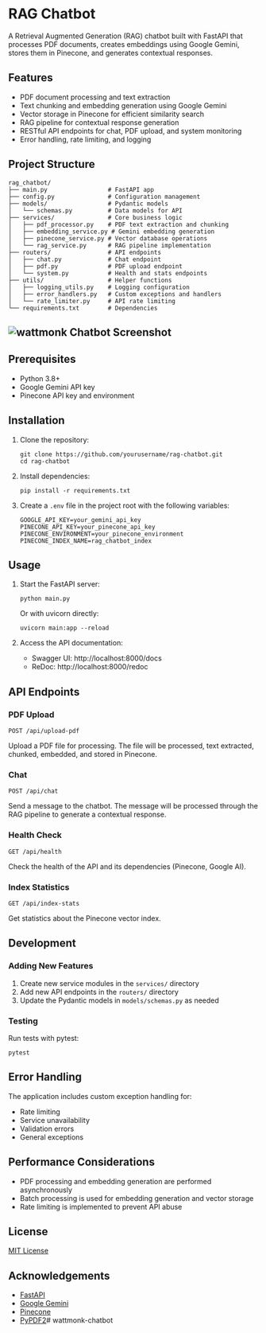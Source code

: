 # RAG Chatbot

A Retrieval Augmented Generation (RAG) chatbot built with FastAPI that processes PDF documents, creates embeddings using Google Gemini, stores them in Pinecone, and generates contextual responses.

## Features

- PDF document processing and text extraction
- Text chunking and embedding generation using Google Gemini
- Vector storage in Pinecone for efficient similarity search
- RAG pipeline for contextual response generation
- RESTful API endpoints for chat, PDF upload, and system monitoring
- Error handling, rate limiting, and logging

## Project Structure

```
rag_chatbot/
├── main.py                 # FastAPI app
├── config.py               # Configuration management
├── models/                 # Pydantic models
│   └── schemas.py          # Data models for API
├── services/               # Core business logic
│   ├── pdf_processor.py    # PDF text extraction and chunking
│   ├── embedding_service.py # Gemini embedding generation
│   ├── pinecone_service.py # Vector database operations
│   └── rag_service.py      # RAG pipeline implementation
├── routers/                # API endpoints
│   ├── chat.py             # Chat endpoint
│   ├── pdf.py              # PDF upload endpoint
│   └── system.py           # Health and stats endpoints
├── utils/                  # Helper functions
│   ├── logging_utils.py    # Logging configuration
│   ├── error_handlers.py   # Custom exceptions and handlers
│   └── rate_limiter.py     # API rate limiting
└── requirements.txt        # Dependencies
```
##  ![wattmonk Chatbot Screenshot](https://raw.githubusercontent.com/<your-username>/<repo-name>/main/running_project.png)
 
## Prerequisites

- Python 3.8+
- Google Gemini API key
- Pinecone API key and environment

## Installation

1. Clone the repository:
   ```
   git clone https://github.com/yourusername/rag-chatbot.git
   cd rag-chatbot
   ```

2. Install dependencies:
   ```
   pip install -r requirements.txt
   ```

3. Create a `.env` file in the project root with the following variables:
   ```
   GOOGLE_API_KEY=your_gemini_api_key
   PINECONE_API_KEY=your_pinecone_api_key
   PINECONE_ENVIRONMENT=your_pinecone_environment
   PINECONE_INDEX_NAME=rag_chatbot_index
   ```

## Usage

1. Start the FastAPI server:
   ```
   python main.py
   ```
   Or with uvicorn directly:
   ```
   uvicorn main:app --reload
   ```

2. Access the API documentation:
   - Swagger UI: http://localhost:8000/docs
   - ReDoc: http://localhost:8000/redoc

## API Endpoints

### PDF Upload
```
POST /api/upload-pdf
```
Upload a PDF file for processing. The file will be processed, text extracted, chunked, embedded, and stored in Pinecone.

### Chat
```
POST /api/chat
```
Send a message to the chatbot. The message will be processed through the RAG pipeline to generate a contextual response.

### Health Check
```
GET /api/health
```
Check the health of the API and its dependencies (Pinecone, Google AI).

### Index Statistics
```
GET /api/index-stats
```
Get statistics about the Pinecone vector index.

## Development

### Adding New Features

1. Create new service modules in the `services/` directory
2. Add new API endpoints in the `routers/` directory
3. Update the Pydantic models in `models/schemas.py` as needed

### Testing

Run tests with pytest:
```
pytest
```

## Error Handling

The application includes custom exception handling for:
- Rate limiting
- Service unavailability
- Validation errors
- General exceptions

## Performance Considerations

- PDF processing and embedding generation are performed asynchronously
- Batch processing is used for embedding generation and vector storage
- Rate limiting is implemented to prevent API abuse

## License

[MIT License](LICENSE)

## Acknowledgements

- [FastAPI](https://fastapi.tiangolo.com/)
- [Google Gemini](https://ai.google.dev/)
- [Pinecone](https://www.pinecone.io/)
- [PyPDF2](https://pypdf2.readthedocs.io/)# wattmonk-chatbot
